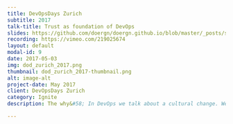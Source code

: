 ```yaml
---
title: DevOpsDays Zurich
subtitle: 2017
talk-title: Trust as foundation of DevOps
slides: https://github.com/doergn/doergn.github.io/blob/master/_posts/slides/Trust_Ignite_Zurich2017.pdf
recording: https://vimeo.com/219025674
layout: default
modal-id: 9
date: 2017-05-03
img: dod_zurich_2017.png
thumbnail: dod_zurich_2017-thumbnail.png
alt: image-alt
project-date: May 2017
client: DevOpsDays Zurich
category: Ignite
description: The why&#58; In DevOps we talk about a cultural change. We aim to tear down silos and create small cross-functional, autonomous and empowered teams. So why not only let management do the next big re-org thing, &#34;the DevOps re-org&#34;, and all is going to be fine, right!? No, because its about people. Interacting people. And for really changing a companies culture, the way people interact together, we need to establish, recreate and foster trust. If you drill down deeper into many of what makes up DevOps, you can find that trust plays a significant (if not crucial) role in establishing a DevOps culture. But what is trust? Does it really help on a DevOps journey? How can it be created or strengthened? The how&#58; I’ll first show the problem of missing trust in an (siloed) organization. Then I aim to give a definition of trust in general and which basic elements make up trust among people. I will outline which role trust plays in creating a DevOps culture, based on my very own experience within my team at SAP, as well as many examples provided by literature, blogs, etc. (e.g. &#34;The 5 dysfunctions of a Team&#34; - Lencioni ; &#34;The speed of trust&#34; - Covey). Last I will give ideas and shared experiences on how trust can be created and fostered within teams. (e.g. tell about the importance of team sizes (&#34;The mytical man-month&#34; (Brooks) as well as findings by Mr. Robin Dunbar &#34;Dunbars number&#34;), &#34;Perception of competance&#34;, &#34;Perception of intensions&#34;, &#34;Capacity of trusting&#34;, the importance of failure tolerance, openness, common shared goals, respect, diversity, …)

---
```

